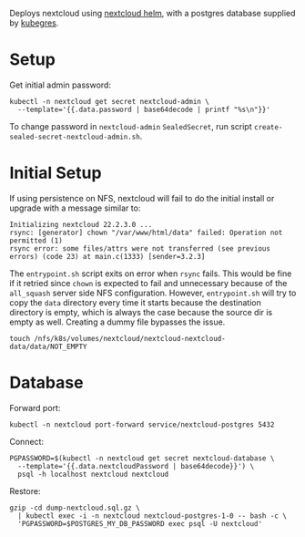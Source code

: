 Deploys nextcloud using [nextcloud helm][], with a postgres database supplied
by [kubegres][].

# Setup

Get initial admin password:
```
kubectl -n nextcloud get secret nextcloud-admin \
  --template='{{.data.password | base64decode | printf "%s\n"}}'
```

To change password in `nextcloud-admin` `SealedSecret`, run script
`create-sealed-secret-nextcloud-admin.sh`.

# Initial Setup

If using persistence on NFS, nextcloud will fail to do the initial install or
upgrade with a message similar to:
```
Initializing nextcloud 22.2.3.0 ...
rsync: [generator] chown "/var/www/html/data" failed: Operation not permitted (1)
rsync error: some files/attrs were not transferred (see previous errors) (code 23) at main.c(1333) [sender=3.2.3]
```
The `entrypoint.sh` script exits on error when `rsync` fails. This would be
fine if it retried since `chown` is expected to fail and unnecessary because of
the `all_squash` server side NFS configuration. However, `entrypoint.sh` will
try to copy the `data` directory every time it starts because the destination
directory is empty, which is always the case because the source dir is empty as
well. Creating a dummy file bypasses the issue.
```
touch /nfs/k8s/volumes/nextcloud/nextcloud-nextcloud-data/data/NOT_EMPTY
```

# Database

Forward port:
```
kubectl -n nextcloud port-forward service/nextcloud-postgres 5432
```

Connect:
```
PGPASSWORD=$(kubectl -n nextcloud get secret nextcloud-database \
  --template='{{.data.nextcloudPassword | base64decode}}') \
  psql -h localhost nextcloud nextcloud
```

Restore:
```
gzip -cd dump-nextcloud.sql.gz \
  | kubectl exec -i -n nextcloud nextcloud-postgres-1-0 -- bash -c \
  'PGPASSWORD=$POSTGRES_MY_DB_PASSWORD exec psql -U nextcloud'
```

[nextcloud helm]: https://github.com/nextcloud/helm/tree/master/charts/nextcloud
[kubegres]: https://www.kubegres.io/doc/getting-started.html
